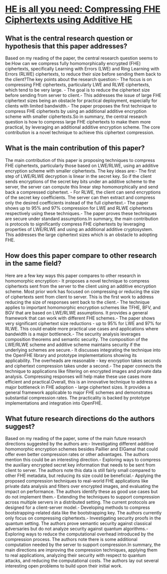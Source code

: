 # [HE is all you need: Compressing FHE Ciphertexts using Additive HE](https://arxiv.org/abs/2303.09043)

## What is the central research question or hypothesis that this paper addresses?

Based on my reading of the paper, the central research question seems to be:How can we compress fully homomorphically encrypted (FHE) ciphertexts, specifically Learning with Errors (LWE) and Ring Learning with Errors (RLWE) ciphertexts, to reduce their size before sending them back to the client?The key points about the research question:- The focus is on compressing FHE ciphertexts, particularly LWE and RLWE ciphertexts, which tend to be very large. - The goal is to reduce the ciphertext size before sending from server to client.- This addresses the issue of large FHE ciphertext sizes being an obstacle for practical deployment, especially for clients with limited bandwidth.- The paper proposes the first technique to compress FHE ciphertexts by using an additional additive encryption scheme with smaller ciphertexts.So in summary, the central research question is how to compress large FHE ciphertexts to make them more practical, by leveraging an additional additive encryption scheme. The core contribution is a novel technique to achieve this ciphertext compression.


## What is the main contribution of this paper?

The main contribution of this paper is proposing techniques to compress FHE ciphertexts, particularly those based on LWE/RLWE,  using an additive encryption scheme with smaller ciphertexts. The key ideas are:- The first step of LWE/RLWE decryption is linear in the secret key. So if the client sends encryptions of the secret key bits under an additive scheme to the server, the server can compute this linear step homomorphically and send back a compressed ciphertext. - For RLWE, the client can send encryptions of the secret key coefficients. The server can then extract and compress only the desired coefficients instead of the full ciphertext.- The paper shows up to 95% and 97% compression for LWE and RLWE ciphertexts respectively using these techniques.- The paper proves these techniques are secure under standard assumptions.In summary, the main contribution is protocols to significantly compress FHE ciphertexts by leveraging properties of LWE/RLWE and using an additional additive cryptosystem. This addresses the large ciphertext sizes which is an obstacle to adopting FHE.


## How does this paper compare to other research in the same field?

Here are a few key ways this paper compares to other research in homomorphic encryption:- It proposes a novel technique to compress ciphertexts sent from the server to the client using an additive encryption scheme. Most prior work has focused on compressing or reducing the size of ciphertexts sent from client to server. This is the first work to address reducing the size of responses sent back to the client.- The technique applies to important homomorphic encryption schemes like TFHE, BFV, and BGV that are based on LWE/RLWE assumptions. It provides a general framework that can work with different FHE schemes.- The paper shows very significant ciphertext size reductions - up to 95% for LWE and 97% for RLWE. This could enable more practical use cases and applications where bandwidth is a major bottleneck.- The security analysis leverages composition theorems and semantic security. The composition of the LWE/RLWE scheme and additive scheme maintains security if the underlying schemes are secure.- It discusses integrating the technique into the OpenFHE library and prototype implementations showing its applicability. The overheads are reasonable - key encryption takes seconds and ciphertext compression takes under a second.- The paper connects the technique to applications like filtering on encrypted images and private data analysis. Compressing responses will help make these use cases more efficient and practical.Overall, this is an innovative technique to address a major bottleneck in FHE adoption - large ciphertext sizes. It provides a general framework applicable to major FHE schemes and demonstrates substantial compression rates. The practicality is backed by prototype implementations and integration into OpenFHE.


## What future research directions do the authors suggest?

Based on my reading of the paper, some of the main future research directions suggested by the authors are:- Investigating different additive homomorphic encryption schemes besides Paillier and ElGamal that could offer even better compression rates or other advantages. The authors mention this could be an interesting direction.- Exploring ways to compress the auxiliary encrypted secret key information that needs to be sent from client to server. The authors note this data is still fairly small compared to other FHE metadata, but reducing its size could be beneficial.- Applying the proposed compression techniques to real-world FHE applications like private data analysis and filters over encrypted images, and evaluating the impact on performance. The authors identify these as good use cases but do not implement them.- Extending the techniques to support compression across multiple servers in a distributed setting. The current protocols are designed for a client-server model.- Developing methods to compress bootstrapping-related data like the bootstrapping key. The authors currently only focus on compressing ciphertexts.- Investigating security proofs in the quantum setting. The authors prove semantic security against classical adversaries but do not analyze security against quantum algorithms.- Exploring ways to reduce the computational overhead introduced by the compression process. The authors note there is some additional computation needed by the server to support compression.In summary, the main directions are improving the compression techniques, applying them to real applications, analyzing their security with respect to quantum attacks, and reducing the computational costs. The authors lay out several interesting open problems to build upon their initial work.
